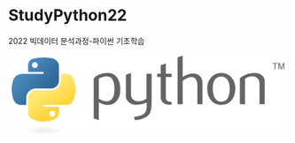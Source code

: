 # StudyPython22
2022 빅데이터 분석과정-파이썬 기초학습

![파이썬](./image/python.png)
<!--
<img src='./image/python.png'/>
>

### 1일차
- 파이썬 개발환경
- 콘솔출력
- 기본 문법
    - 변수, 뱐수 사용법
    - 데이터타입
        - 정수형
        - 실수형
        - 문자열형 (파이썬 문자형 없음)
        - 불형
        
